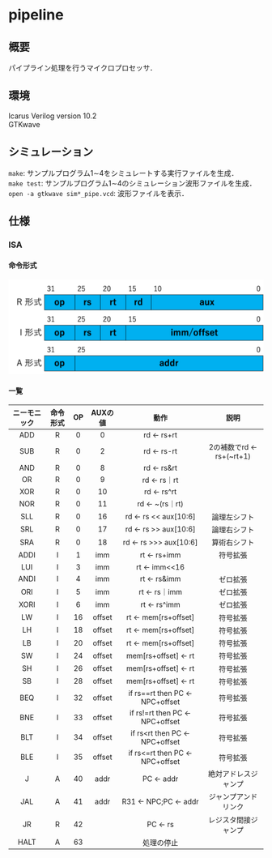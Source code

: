 # pipeline

## 概要

パイプライン処理を行うマイクロプロセッサ．

## 環境

Icarus Verilog version 10.2  
GTKwave

## シミュレーション

`make`: サンプルプログラム1&sim;4をシミュレートする実行ファイルを生成．  
`make test`: サンプルプログラム1&sim;4のシミュレーション波形ファイルを生成．  
`open -a gtkwave sim*_pipe.vcd`: 波形ファイルを表示．

## 仕様

### ISA

#### 命令形式

![命令形式](https://github.com/darshimo/pipeline/blob/images/isa_form.png)

#### 一覧

|ニーモニック|命令形式|OP|AUXの値|動作|説明|
|:-:|:-:|:-:|:-:|:-:|:-:|
|ADD|R|0|0|rd <- rs+rt||
|SUB|R|0|2|rd <- rs-rt|2の補数でrd <- rs+(~rt+1)|
|AND|R|0|8|rd <- rs&rt||
|OR|R|0|9|rd <- rs｜rt||
|XOR|R|0|10|rd <- rs^rt||
|NOR|R|0|11|rd <- ~(rs｜rt)||
|SLL|R|0|16|rd <- rs << aux[10:6]|論理左シフト|
|SRL|R|0|17|rd <- rs >> aux[10:6]|論理右シフト|
|SRA|R|0|18|rd <- rs >>> aux[10:6]|算術右シフト|
|ADDI|I|1|imm|rt <- rs+imm|符号拡張||
|LUI|I|3|imm|rt <- imm<<16|||
|ANDI|I|4|imm|rt <- rs&imm|ゼロ拡張||
|ORI|I|5|imm|rt <- rs｜imm|ゼロ拡張||
|XORI|I|6|imm|rt <- rs^imm|ゼロ拡張||
|LW|I|16|offset|rt <- mem[rs+offset]|符号拡張|Word(32bit)読み出し|
|LH|I|18|offset|rt <- mem[rs+offset]|符号拡張|Half Word(16bit)読み出し（なくてもよい）|
|LB|I|20|offset|rt <- mem[rs+offset]|符号拡張|Byte(8bit)読み出し（なくてもよい）|
|SW|I|24|offset|mem[rs+offset] <- rt|符号拡張|Word(32bit)書き込み|
|SH|I|26|offset|mem[rs+offset] <- rt|符号拡張|Half Word(16bit)書き込み（なくてもよい）|
|SB|I|28|offset|mem[rs+offset] <- rt|符号拡張|Byte(8bit)書き込み（なくてもよい）|
|BEQ|I|32|offset|if rs==rt then PC <- NPC+offset|符号拡張|等しければ相対アドレスジャンプ|
|BNE|I|33|offset|if rs!=rt then PC <- NPC+offset|符号拡張|等しくなければ相対アドレスジャンプ|
|BLT|I|34|offset|if rs<rt then PC <- NPC+offset|符号拡張|未満であれば相対アドレスジャンプ|
|BLE|I|35|offset|if rs<=rt then PC <- NPC+offset|符号拡張|以下であれば相対アドレスジャンプ|
|J|A|40|addr|PC <- addr|絶対アドレスジャンプ|
|JAL|A|41|addr|R31 <- NPC;PC <- addr|ジャンプアンドリンク|
|JR|R|42||PC <- rs|レジスタ間接ジャンプ|
|HALT|A|63||処理の停止|
